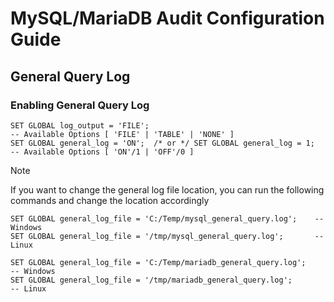 # MySQL/MariaDB Audit Configuration Guide
## General Query Log
### Enabling General Query Log
```mysql
SET GLOBAL log_output = 'FILE';                                         -- Available Options [ 'FILE' | 'TABLE' | 'NONE' ]
SET GLOBAL general_log = 'ON';  /* or */ SET GLOBAL general_log = 1;    -- Available Options [ 'ON'/1 | 'OFF'/0 ]
```

> [!NOTE]
> If you want to change the general log file location, you can run the following commands and change the location accordingly

```mysql
SET GLOBAL general_log_file = 'C:/Temp/mysql_general_query.log';    -- Windows
SET GLOBAL general_log_file = '/tmp/mysql_general_query.log';       -- Linux
```

```mysql
SET GLOBAL general_log_file = 'C:/Temp/mariadb_general_query.log';    -- Windows
SET GLOBAL general_log_file = '/tmp/mariadb_general_query.log';       -- Linux
```

